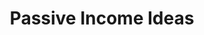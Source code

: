 ---
title: 'Passive Income Ideas'
coverSVG: ../../assets/gallery/images/passive-income-topics.svg
socialImage: ../../assets/gallery/images/passive-income-topics.jpg
description: Passive income category covers opportunities to earn money without active involvement, such as affiliate marketing, running automated businesses and much more.
---